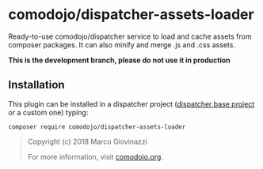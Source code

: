 # comodojo/dispatcher-assets-loader

Ready-to-use comodojo/dispatcher service to load and cache assets from composer packages. It can also minify and merge .js and .css assets.

**This is the development branch, please do not use it in production**

## Installation

This plugin can be installed in a dispatcher project ([dispatcher base project](https://github.com/comodojo/dispatcher) or a custom one) typing:

    composer require comodojo/dispatcher-assets-loader

> Copyright (c) 2018 Marco Giovinazzi
>
> For more information, visit [comodojo.org](https://comodojo.org).
